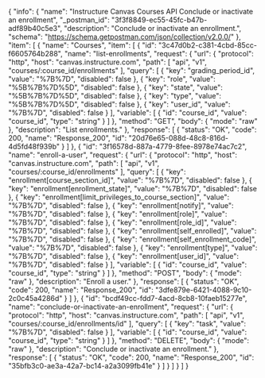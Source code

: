 {
  "info": {
    "name": "Instructure Canvas Courses API Conclude or inactivate an enrollment",
    "_postman_id": "3f3f8849-ec55-45fc-b47b-adf89b40c5e3",
    "description": "Conclude or inactivate an enrollment.",
    "schema": "https://schema.getpostman.com/json/collection/v2.0.0/"
  },
  "item": [
    {
      "name": "Courses",
      "item": [
        {
          "id": "3c47d0b2-c381-4cbd-85cc-f6605764b288",
          "name": "list-enrollments",
          "request": {
            "url": {
              "protocol": "http",
              "host": "canvas.instructure.com",
              "path": [
                "api",
                "v1",
                "courses/:course_id/enrollments"
              ],
              "query": [
                {
                  "key": "grading_period_id",
                  "value": "%7B%7D",
                  "disabled": false
                },
                {
                  "key": "role",
                  "value": "%5B%7B%7D%5D",
                  "disabled": false
                },
                {
                  "key": "state",
                  "value": "%5B%7B%7D%5D",
                  "disabled": false
                },
                {
                  "key": "type",
                  "value": "%5B%7B%7D%5D",
                  "disabled": false
                },
                {
                  "key": "user_id",
                  "value": "%7B%7D",
                  "disabled": false
                }
              ],
              "variable": [
                {
                  "id": "course_id",
                  "value": "course_id",
                  "type": "string"
                }
              ]
            },
            "method": "GET",
            "body": {
              "mode": "raw"
            },
            "description": "List enrollments."
          },
          "response": [
            {
              "status": "OK",
              "code": 200,
              "name": "Response_200",
              "id": "20d76e65-088d-48c8-816d-4d5fd48f939b"
            }
          ]
        },
        {
          "id": "3f16578d-887a-4779-8fee-8978e74ac7c2",
          "name": "enroll-a-user",
          "request": {
            "url": {
              "protocol": "http",
              "host": "canvas.instructure.com",
              "path": [
                "api",
                "v1",
                "courses/:course_id/enrollments"
              ],
              "query": [
                {
                  "key": "enrollment[course_section_id]",
                  "value": "%7B%7D",
                  "disabled": false
                },
                {
                  "key": "enrollment[enrollment_state]",
                  "value": "%7B%7D",
                  "disabled": false
                },
                {
                  "key": "enrollment[limit_privileges_to_course_section]",
                  "value": "%7B%7D",
                  "disabled": false
                },
                {
                  "key": "enrollment[notify]",
                  "value": "%7B%7D",
                  "disabled": false
                },
                {
                  "key": "enrollment[role]",
                  "value": "%7B%7D",
                  "disabled": false
                },
                {
                  "key": "enrollment[role_id]",
                  "value": "%7B%7D",
                  "disabled": false
                },
                {
                  "key": "enrollment[self_enrolled]",
                  "value": "%7B%7D",
                  "disabled": false
                },
                {
                  "key": "enrollment[self_enrollment_code]",
                  "value": "%7B%7D",
                  "disabled": false
                },
                {
                  "key": "enrollment[type]",
                  "value": "%7B%7D",
                  "disabled": false
                },
                {
                  "key": "enrollment[user_id]",
                  "value": "%7B%7D",
                  "disabled": false
                }
              ],
              "variable": [
                {
                  "id": "course_id",
                  "value": "course_id",
                  "type": "string"
                }
              ]
            },
            "method": "POST",
            "body": {
              "mode": "raw"
            },
            "description": "Enroll a user."
          },
          "response": [
            {
              "status": "OK",
              "code": 200,
              "name": "Response_200",
              "id": "3dfe879e-6421-4088-9c10-2c0c45a4286d"
            }
          ]
        },
        {
          "id": "bcdf49cc-fdd7-4acd-8cb8-10faeb15277e",
          "name": "conclude-or-inactivate-an-enrollment",
          "request": {
            "url": {
              "protocol": "http",
              "host": "canvas.instructure.com",
              "path": [
                "api",
                "v1",
                "courses/:course_id/enrollments/id"
              ],
              "query": [
                {
                  "key": "task",
                  "value": "%7B%7D",
                  "disabled": false
                }
              ],
              "variable": [
                {
                  "id": "course_id",
                  "value": "course_id",
                  "type": "string"
                }
              ]
            },
            "method": "DELETE",
            "body": {
              "mode": "raw"
            },
            "description": "Conclude or inactivate an enrollment."
          },
          "response": [
            {
              "status": "OK",
              "code": 200,
              "name": "Response_200",
              "id": "35bfb3c0-ae3a-42a7-bc14-a2a3099fb41e"
            }
          ]
        }
      ]
    }
  ]
}
